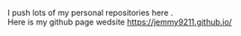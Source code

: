  I push lots of my personal repositories here  .   
Here is my github page wedsite https://jemmy9211.github.io/   

